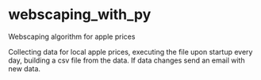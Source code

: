 # webscaping_with_py
Webscaping algorithm for apple prices

Collecting data for local apple prices, executing the file upon startup every day, building a csv file from the data.
If data changes send an email with new data.
